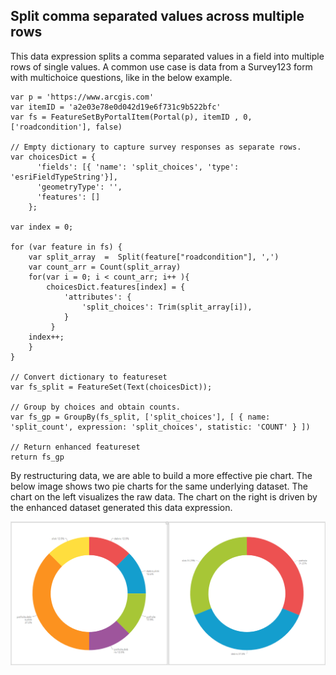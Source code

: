 ## Split comma separated values across multiple rows

This data expression splits a comma separated values in a field into multiple rows of single values. A common use case is data from a Survey123 form with multichoice questions, like in the below example. 
```
var p = 'https://www.arcgis.com'
var itemID = 'a2e03e78e0d042d19e6f731c9b522bfc'
var fs = FeatureSetByPortalItem(Portal(p), itemID , 0, ['roadcondition'], false) 

// Empty dictionary to capture survey responses as separate rows. 
var choicesDict = { 
      'fields': [{ 'name': 'split_choices', 'type': 'esriFieldTypeString'}], 
      'geometryType': '', 
      'features': []
    }; 

var index = 0; 

for (var feature in fs) { 
    var split_array  =  Split(feature["roadcondition"], ',') 
    var count_arr = Count(split_array) 
    for(var i = 0; i < count_arr; i++ ){ 
        choicesDict.features[index] = { 
            'attributes': { 
                'split_choices': Trim(split_array[i]),  
            } 
         } 
    index++; 
    } 
} 

// Convert dictionary to featureset
var fs_split = FeatureSet(Text(choicesDict));

// Group by choices and obtain counts.
var fs_gp = GroupBy(fs_split, ['split_choices'], [ { name: 'split_count', expression: 'split_choices', statistic: 'COUNT' } ])

// Return enhanced featureset
return fs_gp
```

By restructuring data, we are able to build a more effective pie chart. The below image shows two pie charts for the same underlying dataset. The chart on the left visualizes the raw data. The chart on the right is driven by the enhanced dataset generated this data expression.  

![](/dashboard_data/images/SplitCategories(PieChart).png)
